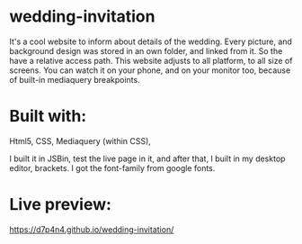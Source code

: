 # wedding-invitation
It's a cool website to inform about details of the wedding. Every picture, and background design was stored in an own folder, and linked from it. So the have a relative access path. This website adjusts to all platform, to all size of screens. You can watch it on your phone, and on your monitor too, because of built-in mediaquery breakpoints.

# Built with:
Html5,
CSS,
Mediaquery (within CSS),

I built it in JSBin, test the live page in it, and after that, I built in my desktop editor, brackets.
I got the font-family from google fonts.

# Live preview:
https://d7p4n4.github.io/wedding-invitation/
